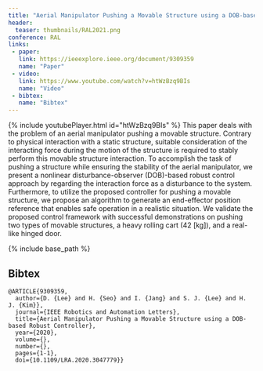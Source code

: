 ```yaml
---
title: "Aerial Manipulator Pushing a Movable Structure using a DOB-based Robust Controller"
header:
  teaser: thumbnails/RAL2021.png
conference: RAL
links: 
 - paper: 
   link: https://ieeexplore.ieee.org/document/9309359
   name: "Paper"
 - video: 
   link: https://www.youtube.com/watch?v=htWzBzq9BIs
   name: "Video"
 - bibtex: 
   name: "Bibtex"
---
```

{% include youtubePlayer.html id="htWzBzq9BIs" %}
This paper deals with the problem of an aerial manipulator pushing a movable structure. Contrary to physical interaction with a static structure, suitable consideration of the interacting force during the motion of the structure is required to stably perform this movable structure interaction. To accomplish the task of pushing a structure while ensuring the stability of the aerial manipulator, we present a nonlinear disturbance-observer (DOB)-based robust control approach by regarding the interaction force as a disturbance to the system. Furthermore, to utilize the proposed controller for pushing a movable structure, we propose an algorithm to generate an end-effector position reference that enables safe operation in a realistic situation. We validate the proposed control framework with successful demonstrations on pushing two types of movable structures, a heavy rolling cart (42 [kg]), and a real-like hinged door.

{% include base_path %}

## Bibtex <a id="bibtex"></a>
```
@ARTICLE{9309359,
  author={D. {Lee} and H. {Seo} and I. {Jang} and S. J. {Lee} and H. J. {Kim}},
  journal={IEEE Robotics and Automation Letters}, 
  title={Aerial Manipulator Pushing a Movable Structure using a DOB-based Robust Controller}, 
  year={2020},
  volume={},
  number={},
  pages={1-1},
  doi={10.1109/LRA.2020.3047779}}
```





